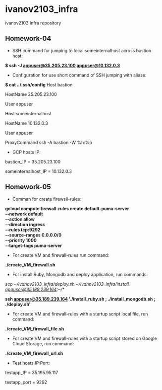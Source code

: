 # ivanov2103_infra
ivanov2103 Infra repository

## Homework-04
- SSH command for jumping to local someinternalhost across bastion host:

**$ ssh -J appuser@35.205.23.100 appuser@10.132.0.3**

- Configuration for use short command of SSH jumping with aliase: 

**$ cat ../.ssh/config**
Host bastion

 HostName 35.205.23.100
 
 User appuser
 
Host someinternalhost

 HostName 10.132.0.3
 
 User appuser
 
 ProxyCommand ssh -A bastion -W %h:%p

- GCP hosts IP:

bastion_IP = 35.205.23.100

someinternalhost_IP = 10.132.0.3

## Homework-05
- Comman for create firewall-rules:

**gcloud compute firewall-rules create default-puma-server \
    --network default \
    --action allow \
    --direction ingress \
    --rules tcp:9292 \
    --source-ranges 0.0.0.0/0 \
    --priority 1000 \
    --target-tags puma-server**
    
- For create VM and firewall-rules run command:

**./create_VM_firewall.sh**

- For install Ruby, Mongodb and deploy application, run commands:

**scp ~/ivanov2103_infra/deploy.sh ~/ivanov2103_infra/install_* appuser@35.189.239.164:~/**

**ssh appuser@35.189.239.164 './install_ruby.sh ; ./install_mongodb.sh ; ./deploy.sh'**

- For create VM and firewall-rules with a startup script local file, run command:

**./create_VM_firewall_file.sh**

- For create VM and firewall-rules with a startup script stored on Google Cloud Storage, run command:

**./create_VM_firewall_url.sh**

- Test hosts IP:Port:

testapp_IP = 35.195.95.117

testapp_port = 9292
